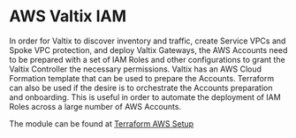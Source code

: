 # AWS Valtix IAM
In order for Valtix to discover inventory and traffic, create Service VPCs and Spoke VPC protection, and deploy Valtix Gateways, the AWS Accounts need to be prepared with a set of IAM Roles and other configurations to grant the Valtix Controller the necessary permissions.  Valtix has an AWS Cloud Formation template that can be used to prepare the Accounts.  Terraform can also be used if the desire is to orchestrate the Accounts preparation and onboarding.  This is useful in order to automate the deployment of IAM Roles across a large number of AWS Accounts.

The module can be found at [Terraform AWS Setup](https://github.com/valtix-security/terraform-aws-setup)